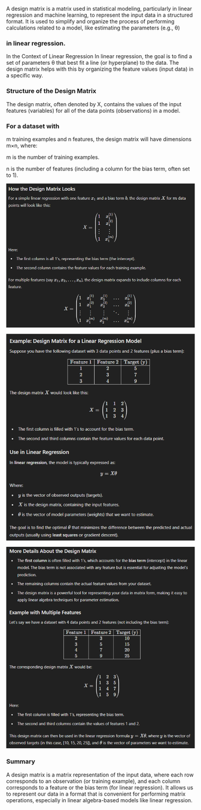 A design matrix is a matrix used in statistical modeling, particularly in linear regression and machine learning, to represent the input data in a structured format. It is used to simplify and organize the process of performing calculations related to a model, like estimating the parameters (e.g.,
θ) 
### in linear regression.

In the Context of Linear Regression
In linear regression, the goal is to find a set of parameters 
θ that best fit a line (or hyperplane) to the data. The design matrix helps with this by organizing the feature values (input data) in a specific way.

### Structure of the Design Matrix
The design matrix, often denoted by 
X, contains the values of the input features (variables) for all of the data points (observations) in a model.

### For a dataset with 
m training examples and 
n features, the design matrix will have dimensions 
m×n, where:

m is the number of training examples.

n is the number of features (including a column for the bias term, often set to 1).

![](/images/image_2025-03-25_192729637.png)

![](/images/image_2025-03-25_192842168.png)

![](/images/image_2025-03-25_192930681.png)

### Summary
A design matrix is a matrix representation of the input data, where each row corresponds to an observation (or training example), and each column corresponds to a feature or the bias term (for linear regression). It allows us to represent our data in a format that is convenient for performing matrix operations, especially in linear algebra-based models like linear regression.
